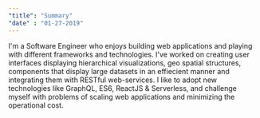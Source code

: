 ```yaml
---
"title": "Summary"
"date" : "01-27-2019"
---
```

I'm a Software Engineer who enjoys building web applications and playing with different 
frameworks and technologies. I've worked on creating user interfaces displaying hierarchical visualizations, geo 
spatial structures, components that display large datasets in an effiecient manner and integrating them 
with RESTful web-services. I like to adopt new technologies like GraphQL, ES6, ReactJS & Serverless, and challenge 
myself with problems of scaling web applications and minimizing the operational cost.

